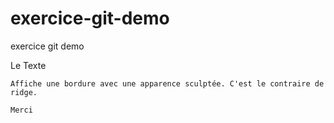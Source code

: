 # exercice-git-demo
exercice git demo

Le Texte

	Affiche une bordure avec une apparence sculptée. C'est le contraire de ridge.

    Merci